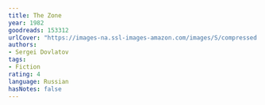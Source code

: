 ```yaml
---
title: The Zone
year: 1982
goodreads: 153312
urlCover: "https://images-na.ssl-images-amazon.com/images/S/compressed.photo.goodreads.com/books/1332244640i/153312.jpg"
authors:
- Sergei Dovlatov
tags:
- Fiction
rating: 4
language: Russian
hasNotes: false
---
```

